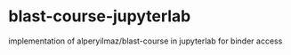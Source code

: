 # blast-course-jupyterlab
implementation of alperyilmaz/blast-course in jupyterlab for binder access
